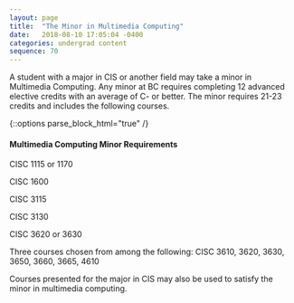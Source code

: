 ```yaml
---
layout: page
title:  "The Minor in Multimedia Computing"
date:   2018-08-10 17:05:04 -0400
categories: undergrad content
sequence: 70
---
```

A student with a major in CIS or another field may take a minor in Multimedia Computing. Any minor at BC requires completing 12 advanced elective credits with an average of C- or better. The minor requires 21-23 credits and includes the following courses.

{::options parse_block_html="true" /}
<div class="callout">

<h4>Multimedia Computing Minor Requirements</h4>

CISC 1115 or 1170

CISC 1600

CISC 3115

CISC 3130

CISC 3620 or 3630

Three courses chosen from among the following:
CISC 3610, 3620, 3630, 3650, 3660, 3665, 4610
</div>

Courses presented for the major in CIS may also be used to satisfy the minor in multimedia computing.
